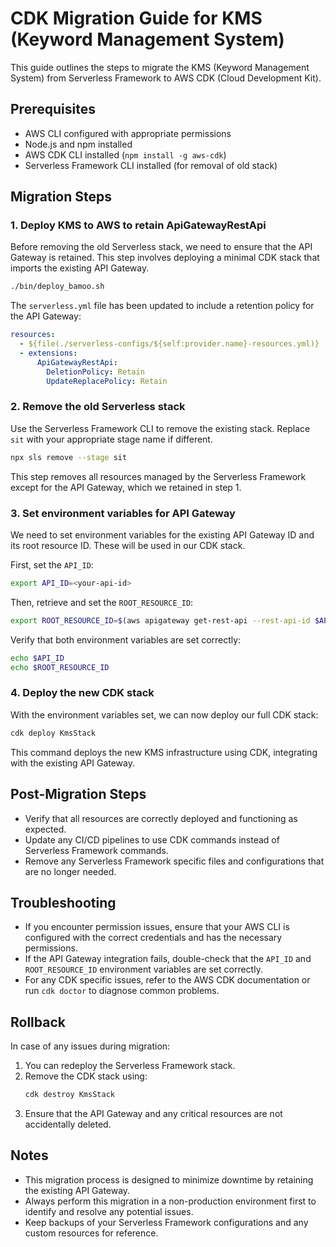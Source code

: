 # CDK Migration Guide for KMS (Keyword Management System)

This guide outlines the steps to migrate the KMS (Keyword Management System) from Serverless Framework to AWS CDK (Cloud Development Kit).

## Prerequisites
- AWS CLI configured with appropriate permissions
- Node.js and npm installed
- AWS CDK CLI installed (`npm install -g aws-cdk`)
- Serverless Framework CLI installed (for removal of old stack)

## Migration Steps

### 1. Deploy KMS to AWS to retain ApiGatewayRestApi
Before removing the old Serverless stack, we need to ensure that the API Gateway is retained. This step involves deploying a minimal CDK stack that imports the existing API Gateway.

```bash
./bin/deploy_bamoo.sh
```

The `serverless.yml` file has been updated to include a retention policy for the API Gateway:

```yaml
resources: 
  - ${file(./serverless-configs/${self:provider.name}-resources.yml)}
  - extensions:
      ApiGatewayRestApi:
        DeletionPolicy: Retain
        UpdateReplacePolicy: Retain
```

### 2. Remove the old Serverless stack
Use the Serverless Framework CLI to remove the existing stack. Replace `sit` with your appropriate stage name if different.

```bash
npx sls remove --stage sit
```

This step removes all resources managed by the Serverless Framework except for the API Gateway, which we retained in step 1.

### 3. Set environment variables for API Gateway
We need to set environment variables for the existing API Gateway ID and its root resource ID. These will be used in our CDK stack.

First, set the `API_ID`:
```bash
export API_ID=<your-api-id>
```

Then, retrieve and set the `ROOT_RESOURCE_ID`:
```bash
export ROOT_RESOURCE_ID=$(aws apigateway get-rest-api --rest-api-id $API_ID --query 'rootResourceId' --output text)
```

Verify that both environment variables are set correctly:
```bash
echo $API_ID
echo $ROOT_RESOURCE_ID
```

### 4. Deploy the new CDK stack
With the environment variables set, we can now deploy our full CDK stack:

```bash
cdk deploy KmsStack
```

This command deploys the new KMS infrastructure using CDK, integrating with the existing API Gateway.

## Post-Migration Steps
- Verify that all resources are correctly deployed and functioning as expected.
- Update any CI/CD pipelines to use CDK commands instead of Serverless Framework commands.
- Remove any Serverless Framework specific files and configurations that are no longer needed.

## Troubleshooting
- If you encounter permission issues, ensure that your AWS CLI is configured with the correct credentials and has the necessary permissions.
- If the API Gateway integration fails, double-check that the `API_ID` and `ROOT_RESOURCE_ID` environment variables are set correctly.
- For any CDK specific issues, refer to the AWS CDK documentation or run `cdk doctor` to diagnose common problems.

## Rollback
In case of any issues during migration:
1. You can redeploy the Serverless Framework stack.
2. Remove the CDK stack using:
   ```bash
   cdk destroy KmsStack
   ```
3. Ensure that the API Gateway and any critical resources are not accidentally deleted.

## Notes
- This migration process is designed to minimize downtime by retaining the existing API Gateway.
- Always perform this migration in a non-production environment first to identify and resolve any potential issues.
- Keep backups of your Serverless Framework configurations and any custom resources for reference.
